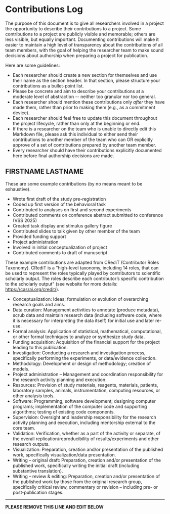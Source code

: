 # Contributions Log

The purpose of this document is to give all researchers involved in a project the opportunity to describe their contributions to a project. Some contributions to a project are publicly visible and memorable; others are less visible, but equally important. Documenting contributions will make it easier to maintain a high level of transparency about the contributions of all team members, with the goal of helping the researcher team to make sound decisions about authorship when preparing a project for publication.

Here are some guidelines:
* Each researcher should create a new section for themselves and use their name as the section header. In that section, please structure your contributions as a bullet-point list. 
* Please be concrete and aim to describe your contributions at a moderate level of abstraction -- neither too granular nor too general. 
* Each researcher should mention these contributions only *after* they have made them, rather than prior to making them (e.g., as a commitment device). 
* Each researcher should feel free to update this document throughout the project lifecycle, rather than only at the beginning or end.
* If there is a researcher on the team who is unable to directly edit this Markdown file, please ask this individual to either send their contributions to another member of the team who can OR explicitly approve of a set of contributions prepared by another team member. 
* Every researcher should have their contributions explicitly documented here before final authorship decisions are made. 

## FIRSTNAME LASTNAME

These are some example contributions (by no means meant to be exhaustive). 
* Wrote first draft of the study pre-registration
* Coded up first version of the behavioral task
* Contributed to analyses on first and second experiments
* Contributed comments on conference abstract submitted to conference (VSS 2025)
* Created task display and stimulus gallery figure
* Contributed slides to talk given by other member of the team
* Provided funding support
* Project administration
* Involved in initial conceptualization of project
* Contributed comments to draft of manuscript

These example contributions are adapted from CRediT (Contributor Roles Taxonomy). CRediT is a "high-level taxonomy, including 14 roles, that can be used to represent the roles typically played by contributors to scientific scholarly output. The roles describe each contributor’s specific contribution to the scholarly output" (see website for more details: https://casrai.org/credit/).

* Conceptualization: Ideas; formulation or evolution of overarching research goals and aims.
* Data curation: Management activities to annotate (produce metadata), scrub data and maintain research data (including software code, where it is necessary for interpreting the data itself) for initial use and later re-use.
* Formal analysis: Application of statistical, mathematical, computational, or other formal techniques to analyze or synthesize study data.
* Funding acquisition: Acquisition of the financial support for the project leading to this publication.
* Investigation: Conducting a research and investigation process, specifically performing the experiments, or data/evidence collection.
* Methodology: Development or design of methodology; creation of models.
* Project administration – Management and coordination responsibility for the research activity planning and execution.
* Resources: Provision of study materials, reagents, materials, patients, laboratory samples, animals, instrumentation, computing resources, or other analysis tools.
* Software: Programming, software development; designing computer programs; implementation of the computer code and supporting algorithms; testing of existing code components.
* Supervision: Oversight and leadership responsibility for the research activity planning and execution, including mentorship external to the core team.
* Validation: Verification, whether as a part of the activity or separate, of the overall replication/reproducibility of results/experiments and other research outputs.
* Visualization: Preparation, creation and/or presentation of the published work, specifically visualization/data presentation.
* Writing – original draft: Preparation, creation and/or presentation of the published work, specifically writing the initial draft (including substantive translation).
* Writing – review & editing: Preparation, creation and/or presentation of the published work by those from the original research group, specifically critical review, commentary or revision – including pre- or post-publication stages.

-----
**PLEASE REMOVE THIS LINE AND EDIT BELOW**
